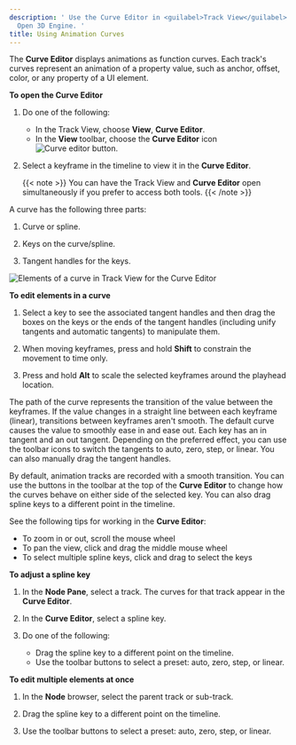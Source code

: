```yaml
---
description: ' Use the Curve Editor in <guilabel>Track View</guilabel> editor to manage animations in
  Open 3D Engine. '
title: Using Animation Curves
---
```


The **Curve Editor** displays animations as function curves. Each track's curves represent an animation of a property value, such as anchor, offset, color, or any property of a UI element.

**To open the **Curve Editor****

1. Do one of the following:
   + In the Track View, choose **View**, **Curve Editor**.
   + In the **View** toolbar, choose the **Curve Editor** icon ![Curve editor button](/images/user-guide/cinematics/cinematics-curve-icon-track-view-editor.png).

1. Select a keyframe in the timeline to view it in the **Curve Editor**.

    {{< note >}}
You can have the Track View and **Curve Editor** open simultaneously if you prefer to access both tools.
{{< /note >}}

A curve has the following three parts:

1. Curve or spline.

1. Keys on the curve/spline.

1. Tangent handles for the keys.

![Elements of a curve in Track View for the Curve Editor](/images/user-guide/cinematics/cinematics-track-view-editor-curves.png)

**To edit elements in a curve**

1. Select a key to see the associated tangent handles and then drag the boxes on the keys or the ends of the tangent handles (including unify tangents and automatic tangents) to manipulate them.

1. When moving keyframes, press and hold **Shift** to constrain the movement to time only.

1. Press and hold **Alt** to scale the selected keyframes around the playhead location.

The path of the curve represents the transition of the value between the keyframes. If the value changes in a straight line between each keyframe (linear), transitions between keyframes aren't smooth. The default curve causes the value to smoothly ease in and ease out. Each key has an in tangent and an out tangent. Depending on the preferred effect, you can use the toolbar icons to switch the tangents to auto, zero, step, or linear. You can also manually drag the tangent handles.

By default, animation tracks are recorded with a smooth transition. You can use the buttons in the toolbar at the top of the **Curve Editor** to change how the curves behave on either side of the selected key. You can also drag spline keys to a different point in the timeline.

See the following tips for working in the **Curve Editor**:
+ To zoom in or out, scroll the mouse wheel
+ To pan the view, click and drag the middle mouse wheel
+ To select multiple spline keys, click and drag to select the keys

**To adjust a spline key**

  1. In the **Node Pane**, select a track. The curves for that track appear in the **Curve Editor**.

  1. In the **Curve Editor**, select a spline key.

  1. Do one of the following:
     + Drag the spline key to a different point on the timeline.
     + Use the toolbar buttons to select a preset: auto, zero, step, or linear.

**To edit multiple elements at once**

  1. In the **Node** browser, select the parent track or sub-track.

  1. Drag the spline key to a different point on the timeline.

  1. Use the toolbar buttons to select a preset: auto, zero, step, or linear.
